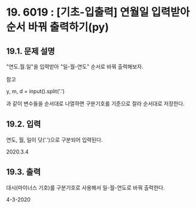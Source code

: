 # 19. 6019 : [기초-입출력] 연월일 입력받아 순서 바꿔 출력하기(py)
## 19.1. 문제 설명

"연도.월.일"을 입력받아 "일-월-연도" 순서로 바꿔 출력해보자.

참고

y, m, d = input().split('.')

과 같이 변수들을 순서대로 나열하면 구분기호를 기준으로 잘라 순서대로 저장한다.


## 19.2. 입력
연도, 월, 일이 닷('.')으로 구분되어 입력된다.

2020.3.4

## 19.3. 출력
대시(마이너스 기호)를 구분기호로 사용해서
일-월-연도로 바꿔 출력한다.

4-3-2020